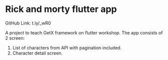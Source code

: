 # Rick and morty flutter app

GitHub Link: t.ly/_wR0

A project to teach GetX framework on flutter workshop. The app consists of 2 screen:
1. List of characters from API with pagination included.
2. Character detail screen.

